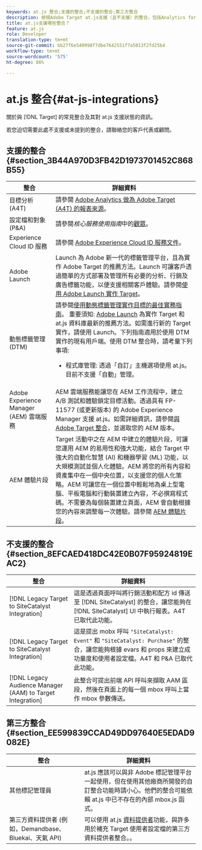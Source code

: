 ```yaml
---
keywords: at.js 整合;支援的整合;不支援的整合;第三方整合
description: 檢視Adobe Target at.js支援（且不支援）的整合，包括Analytics for Target(A4T)、Experience Cloud ID服務等。
title: at.js支援哪些整合？
feature: at.js
role: Developer
translation-type: tm+mt
source-git-commit: bb27f6e540998f7dbe7642551f7a5013f2fd25b4
workflow-type: tm+mt
source-wordcount: '575'
ht-degree: 86%

---
```



# at.js 整合{#at-js-integrations}

關於與 [!DNL Target] 的常見整合及其對 at.js 支援狀態的資訊。

若您迫切需要此處不支援或未提到的整合，請聯絡您的客戶代表或顧問。

## 支援的整合 {#section_3B44A970D3FB42D1973701452C868B55}

| 整合 | 詳細資料 |
|--- |--- |
| 目標分析 (A4T) | 請參閱 [Adobe Analytics 做為 Adobe Target (A4T) 的報表來源](/help/c-integrating-target-with-mac/a4t/a4t.md#concept_7540C8C04259434AB6EE33B09F47A1DE)。 |
| 設定檔和對象 (P&amp;A) | 請參閱&#x200B;*核心服務使用指南*&#x200B;中的[觀眾](https://experienceleague.adobe.com/docs/core-services/interface/audiences/audience-library.html)。 |
| Experience Cloud ID 服務 | 請參閱 [Adobe Experience Cloud ID 服務文件](https://experienceleague.adobe.com/docs/id-service/using/home.html)。 |
| Adobe Launch | Launch 為 Adobe 新一代的標籤管理平台，且為實作 Adobe Target 的推薦方法。Launch 可讓客戶透過簡單的方式部署及管理所有必要的分析、行銷及廣告標籤功能，以便支援相關客戶體驗。請參閱[使用 Adobe Launch 實作 Target](/help/c-implementing-target/c-implementing-target-for-client-side-web/how-to-deployatjs/cmp-implementing-target-using-adobe-launch.md#topic_5234DDAEB0834333BD6BA1B05892FC25)。 |
| 動態標籤管理 (DTM) | 請參閱[使用動態標籤管理實作目標的最佳實務指南](https://experienceleague.adobe.com/docs/dtm/implementing/overview.html)。   重要須知: [Adobe Launch](/help/c-implementing-target/c-implementing-target-for-client-side-web/how-to-deployatjs/cmp-implementing-target-using-adobe-launch.md#topic_5234DDAEB0834333BD6BA1B05892FC25) 為實作 Target 和 at.js 資料庫最新的推薦方法。如需進行新的 Target 實作，請使用 Launch。下列指南適用於使用 DTM 實作的現有用戶端。使用 DTM 整合時，請考量下列事項: <ul><li>程式庫管理: 透過「自訂」主機選項使用 at.js。目前不支援「自動」管理。 </li></ul> |
| Adobe Experience Manager (AEM) 雲端服務 | AEM 雲端服務能讓您在 AEM 工作流程中，建立 A/B 測試和體驗鎖定目標活動。透過具有 FP-11577 (或更新版本) 的 Adobe Experience Manager 支援 at.js。如需詳細資訊，請參閱[與 Adobe Target 整合](https://helpx.adobe.com/experience-manager/6-2/sites/administering/using/target.html)，並選取您的 AEM 版本。 |
| AEM 體驗片段 | Target 活動中之在 AEM 中建立的體驗片段，可讓您運用 AEM 的易用性和強大功能，結合 Target 中強大的自動化智慧 (AI) 和機器學習 (ML) 功能，以大規模測試並個人化體驗。AEM 將您的所有內容和資產集中在一個中央位置，以支援您的個人化策略。AEM 可讓您在一個位置中輕鬆地為桌上型電腦、平板電腦和行動裝置建立內容，不必撰寫程式碼。不需要為每個裝置建立頁面，AEM 會自動根據您的內容來調整每一次體驗。請參閱 [AEM 體驗片段](/help/c-experiences/c-manage-content/aem-experience-fragments.md#topic_1E1E4EA01F074349B2CF8785387B5FE8)。 |

## 不支援的整合 {#section_8EFCAED418DC42E0B07F95924819EAC2}

| 整合 | 詳細資料 |
|--- |--- |
| [!DNL Legacy Target to SiteCatalyst Integration] | 這是透過頁面呼叫將行銷活動和配方 id 傳送至 [!DNL SiteCatalyst] 的整合，讓您能夠在 [!DNL SiteCatalyst] UI 中執行報表。A4T 已取代此功能。 |
| [!DNL Legacy Target to SiteCatalyst Integration] | 這是提出 mobx 呼叫 `"SiteCatalyst: Event"` 和 `"SiteCatalyst: Purchase"` 的整合，讓您能夠根據 evars 和 props 來建立成功量度和使用者設定檔。A4T 和 P&amp;A 已取代此功能。 |
| [!DNL Legacy Audience Manager (AAM) to Target Integration] | 此整合可提出前端 API 呼叫來擷取 AAM 區段，然後在頁面上的每一個 mbox 呼叫上當作 mbox 參數傳送。 |

## 第三方整合 {#section_EE599839CCAD49DD97640E5EDAD9082E}

| 整合 | 詳細資料 |
|--- |--- |
| 其他標記管理員 | at.js 應該可以與非 Adobe 標記管理平台一起使用，但在使用其他廠商所開發的自訂整合功能時請小心。他們的整合可能依賴 at.js 中已不存在的內部 mbox.js 函式。 |
| 第三方資料提供者 (例如，Demandbase、Bluekai、天氣 API) | 可以使用 at.js [資料提供者](/help/c-implementing-target/c-implementing-target-for-client-side-web/targetgobalsettings.md#data-providers)功能，與許多用於補充 Target 使用者設定檔的第三方資料提供者整合。。 |
